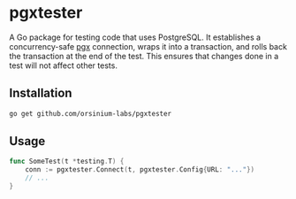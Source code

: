# pgxtester

A Go package for testing code that uses PostgreSQL. It establishes a concurrency-safe [pgx](https://github.com/jackc/pgx) connection, wraps it into a transaction, and rolls back the transaction at the end of the test. This ensures that changes done in a test will not affect other tests.

## Installation

```bash
go get github.com/orsinium-labs/pgxtester
```

## Usage

```go
func SomeTest(t *testing.T) {
    conn := pgxtester.Connect(t, pgxtester.Config{URL: "..."})
    // ...
}
```
